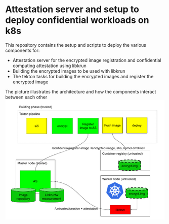 # Attestation server and setup to deploy confidential workloads on k8s

This repository contains the setup and scripts to deploy the various components for:
  * Attestation server for the encrypted image registration and confidential computing attestation using libkrun
  * Building the encrypted images to be used with libkrun
  * The tekton tasks for building the encrypted images and register the encrypted image

The picture illustrates the architecture and how the components interact between each other
![architecture](pictures/CW-flow.png)

